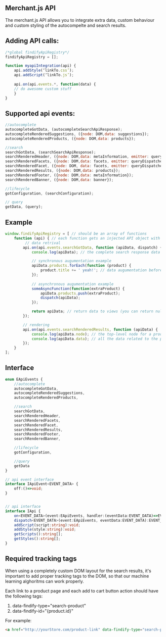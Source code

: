 ## Merchant.js API

The merchant.js API allows you to integrate extra data, custom behaviour and custom styling of the autocompelte and search results.

## Adding API calls:

```javascript
/*global findifyApiRegistry*/
findifyApiRegistry = [];

function myapiIntegration(api) {
    api.addStyle(‘linkTo.css’);
    api.addScript(‘linkTo.js’);
    
    api.on(api.events.*, function(data) {
	// do awesome custom stuff
    }
}
```

## Supported api events:

```javascript
//autocomplete    
autocompleteGotData, (autocompleteSearchApiResponse);    
autocompleteRenderedSuggestions, ({node: DOM,data: suggestions});    
autocompleteRenderedProducts, ({node: DOM,data: products});   

//search    
searchGotData, (searchSearchApiResponse);   
searchRenderedHeader, ({node: DOM,data: metaInformation, emitter: queryDispatcher});  
searchRenderedFacets, ({node: DOM,data: facets, emitter: queryDispatcher});  
searchRenderedFacet, ({node: DOM, data: facets, emitter: queryDispatcher});
searchRenderedResults, ({node: DOM,data: products});  
searchRenderedFooter, ({node: DOM,data: metaInformation});  
searchRenderedBanner, ({node: DOM,data: banner});  

//lifecycle
gotConfiguration, (searchConfiguration);

// query
getData, (query);
```


## Example

```javascript
window.findifyApiRegistry = [ // should be an array of functions 
    function (api) { // each function gets an injected API object with the IApi interface
         // data retrival
        api.on(api.events.searchGotData, function (apiData, dispatch) { // this returns an IApiEvent object, the first parameter is of EApiEventsType
            console.log(apiData); // the complete search response data

            // synchronous augumentation example
            apiData.products.forEach(function (product) {
                product.title += ' yeah!'; // data augumentation before the views receive it
            });
            
            // asynchronous augumentation example
            someAsyncFunction(function(extraProduct) {
            	apiData.products.push(extraProduct);
            	dispatch(apiData);
            });

            return apiData; // return data to views (you can return null if you use dispatch(apiData);
        });

        // rendering
        api.on(api.events.searchRenderedResults, function (apiData) {
            console.log(apiData.node); // the top-level node for a product box (after augumentation)
            console.log(apiData.data); // all the data related to the product
        });
    }
];
```

## Interface
```typescript
enum EApiEvents {
    //autocomplete
    autocompleteGotData,
    autocompleteRenderedSuggestions,
    autocompleteRenderedProducts,

    //search
    searchGotData,
    searchRenderedHeader,
    searchRenderedFacets,
    searchRenderedFacet,
    searchRenderedResults,
    searchRenderedFooter,
    searchRenderedBanner,

    //lifecycle
    gotConfiguration,

    //query
    getData
}

// api event interface
interface IApiEvent<EVENT_DATA> {
    off:()=>void;
}


// api interface
interface IApi {
    on<EVENT_DATA>(event:EApiEvents, handler:(eventData:EVENT_DATA)=>EVENT_DATA):IApiEvent<EVENT_DATA>;
    dispatch<EVENT_DATA>(event:EApiEvents, eventData:EVENT_DATA):EVENT_DATA;
    addScript(script:string):void;
    addStyle(style:string):void;
    getScripts():string[];
    getStyles():string[];
}
```

## Required tracking tags
When using a completely custom DOM layout for the search results, it's important to add proper tracking tags to the DOM, so that our machine learning alghoritms can work properly.

Each link to a product page and each add to cart button action should have the following tags:

1. data-findify-type="search-product"
2. data-findify-id="{product.id}"

For example:
```html
<a href="http://yourStore.com/product-link" data-findify-type="search-product" data-findify-id="5280418631">Go to product</a>
```
